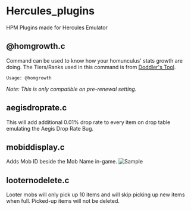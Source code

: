 # Hercules_plugins
HPM Plugins made for Hercules Emulator

## @homgrowth.c
  Command can be used to know how your homunculus' stats growth are doing. The Tiers/Ranks used in this command is from [Doddler's Tool](http://ro.doddlercon.com/homunstats/).
  
    Usage: @homgrowth
   _Note: This is only compatible on pre-renewal setting._
    
## aegisdroprate.c
  This will add additional 0.01% drop rate to every item on drop table emulating the Aegis Drop Rate Bug.

## mobiddisplay.c
  Adds Mob ID beside the Mob Name in-game. ![Sample](https://ibb.co/pvRPZhNc)

## looternodelete.c
  Looter mobs will only pick up 10 items and will skip picking up new items when full. Picked-up items will not be deleted.

